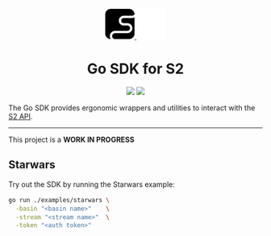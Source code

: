 <div align="center">
  <p>
    <!-- Light mode logo -->
    <a href="https://s2.dev#gh-light-mode-only">
      <img src="./assets/s2-black.png" height="60">
    </a>
    <!-- Dark mode logo -->
    <a href="https://s2.dev#gh-dark-mode-only">
      <img src="./assets/s2-white.png" height="60">
    </a>
  </p>

  <h1>Go SDK for S2</h1>

  <p>
    <!-- TODO: Badges for pkg.go.dev and CI -->
    <!-- Discord (chat) -->
    <a href="https://discord.gg/vTCs7kMkAf"><img src="https://img.shields.io/discord/1209937852528599092?logo=discord" /></a>
    <!-- LICENSE -->
    <a href="./LICENSE"><img src="https://img.shields.io/github/license/s2-streamstore/s2-sdk-go" /></a>
  </p>
</div>

The Go SDK provides ergonomic wrappers and utilities to interact with the
[S2 API](https://s2.dev/docs/interface/grpc).

---

This project is a **WORK IN PROGRESS**

## Starwars

Try out the SDK by running the Starwars example:

```bash
go run ./examples/starwars \
  -basin "<basin name>"    \
  -stream "<stream name>"  \
  -token "<auth token>"
```
